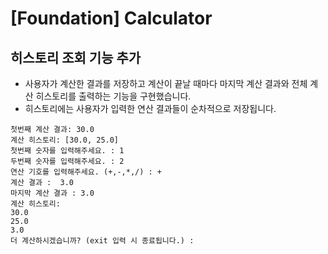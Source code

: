 # [Foundation] Calculator
## 히스토리 조회 기능 추가
- 사용자가 계산한 결과를 저장하고 계산이 끝날 때마다 마지막 계산 결과와 전체 계산 히스토리를 출력하는 기능을 구현했습니다.
- 히스토리에는 사용자가 입력한 연산 결과들이 순차적으로 저장됩니다.
```
첫번째 계산 결과: 30.0
계산 히스토리: [30.0, 25.0]
첫번째 숫자를 입력해주세요. : 1
두번째 숫자를 입력해주세요. : 2
연산 기호를 입력해주세요. (+,-,*,/) : +
계산 결과 :  3.0
마지막 계산 결과 : 3.0
계산 히스토리: 
30.0
25.0
3.0
더 계산하시겠습니까? (exit 입력 시 종료됩니다.) :
```

